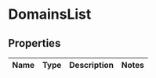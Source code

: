 

# DomainsList


## Properties

Name | Type | Description | Notes
------------ | ------------- | ------------- | -------------



